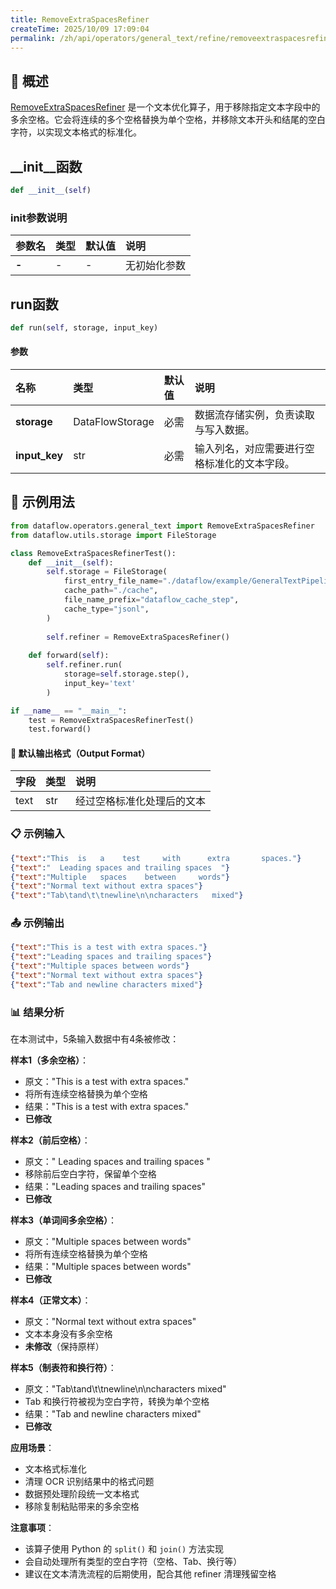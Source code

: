 ```yaml
---
title: RemoveExtraSpacesRefiner
createTime: 2025/10/09 17:09:04
permalink: /zh/api/operators/general_text/refine/removeextraspacesrefiner/
---
```


## 📘 概述

[RemoveExtraSpacesRefiner](https://github.com/OpenDCAI/DataFlow/blob/main/dataflow/operators/refine/remove_extra_spaces_refiner.py) 是一个文本优化算子，用于移除指定文本字段中的多余空格。它会将连续的多个空格替换为单个空格，并移除文本开头和结尾的空白字符，以实现文本格式的标准化。

## \_\_init\_\_函数

```python
def __init__(self)
```

### init参数说明

| 参数名 | 类型 | 默认值 | 说明 |
| :----- | :--- | :----- | :--- |
| **-**  | -    | -      | 无初始化参数 |

## run函数

```python
def run(self, storage, input_key)
```

#### 参数

| 名称        | 类型            | 默认值 | 说明                                     |
| :---------- | :-------------- | :----- | :--------------------------------------- |
| **storage** | DataFlowStorage | 必需   | 数据流存储实例，负责读取与写入数据。     |
| **input_key** | str             | 必需   | 输入列名，对应需要进行空格标准化的文本字段。 |

## 🧠 示例用法

```python
from dataflow.operators.general_text import RemoveExtraSpacesRefiner
from dataflow.utils.storage import FileStorage

class RemoveExtraSpacesRefinerTest():
    def __init__(self):
        self.storage = FileStorage(
            first_entry_file_name="./dataflow/example/GeneralTextPipeline/remove_extra_spaces_test_input.jsonl",
            cache_path="./cache",
            file_name_prefix="dataflow_cache_step",
            cache_type="jsonl",
        )
        
        self.refiner = RemoveExtraSpacesRefiner()
        
    def forward(self):
        self.refiner.run(
            storage=self.storage.step(),
            input_key='text'
        )

if __name__ == "__main__":
    test = RemoveExtraSpacesRefinerTest()
    test.forward()
```

#### 🧾 默认输出格式（Output Format）

| 字段 | 类型 | 说明 |
| :--- | :---- | :---------- |
| text | str | 经过空格标准化处理后的文本 |

### 📋 示例输入

```json
{"text":"This  is   a    test     with      extra       spaces."}
{"text":"  Leading spaces and trailing spaces  "}
{"text":"Multiple   spaces    between     words"}
{"text":"Normal text without extra spaces"}
{"text":"Tab\tand\t\tnewline\n\ncharacters   mixed"}
```

### 📤 示例输出

```json
{"text":"This is a test with extra spaces."}
{"text":"Leading spaces and trailing spaces"}
{"text":"Multiple spaces between words"}
{"text":"Normal text without extra spaces"}
{"text":"Tab and newline characters mixed"}
```

### 📊 结果分析

在本测试中，5条输入数据中有4条被修改：

**样本1（多余空格）**：
- 原文："This  is   a    test     with      extra       spaces."
- 将所有连续空格替换为单个空格
- 结果："This is a test with extra spaces."
- **已修改**

**样本2（前后空格）**：
- 原文："  Leading spaces and trailing spaces  "
- 移除前后空白字符，保留单个空格
- 结果："Leading spaces and trailing spaces"
- **已修改**

**样本3（单词间多余空格）**：
- 原文："Multiple   spaces    between     words"
- 将所有连续空格替换为单个空格
- 结果："Multiple spaces between words"
- **已修改**

**样本4（正常文本）**：
- 原文："Normal text without extra spaces"
- 文本本身没有多余空格
- **未修改**（保持原样）

**样本5（制表符和换行符）**：
- 原文："Tab\tand\t\tnewline\n\ncharacters   mixed"
- Tab 和换行符被视为空白字符，转换为单个空格
- 结果："Tab and newline characters mixed"
- **已修改**

**应用场景**：
- 文本格式标准化
- 清理 OCR 识别结果中的格式问题
- 数据预处理阶段统一文本格式
- 移除复制粘贴带来的多余空格

**注意事项**：
- 该算子使用 Python 的 `split()` 和 `join()` 方法实现
- 会自动处理所有类型的空白字符（空格、Tab、换行等）
- 建议在文本清洗流程的后期使用，配合其他 refiner 清理残留空格

